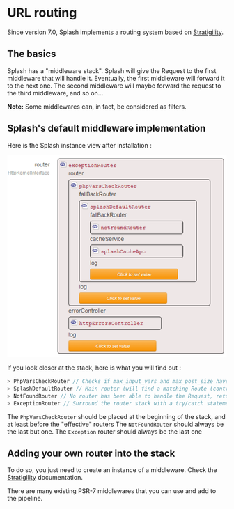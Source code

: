 URL routing
===========

Since version 7.0, Splash implements a routing system based on [Stratigility](https://github.com/zendframework/zend-stratigility).

The basics
----------

Splash has a "middleware stack". Splash will give the Request to the first middleware that will handle it.
Eventually, the first middleware will forward it to the next one. The second middleware will maybe
forward the request to the third middleware, and so on...

**Note:** Some middlewares can, in fact, be considered as filters.

Splash's default middleware implementation
-------------------------------------------
Here is the Splash instance view after installation :

![Default splash instance view](../images/splash_instance.png)

If you look closer at the stack, here is what you will find out :

```php
> PhpVarsCheckRouter // Checks if max_input_vars and max_post_size have not been exceeded
> SplashDefaultRouter // Main router (will find a matching Route (controller / actions), and return the HTML
> NotFoundRouter // No router has been able to handle the Request, return a 404 response
> ExceptionRouter // Surround the router stack with a try/catch statement, and handle Exceptions display
```

The `PhpVarsCheckRouter` should be placed at the beginning of the stack, and at least before the "effective" routers
The `NotFoundRouter` should always be the last but one.
The `Exception` router should always be the last one

Adding your own router into the stack
-------------------------------------

To do so, you just need to create an instance of a middleware. Check the [Stratigility](https://github.com/zendframework/zend-stratigility) documentation.

There are many existing PSR-7 middlewares that you can use and add to the pipeline.
